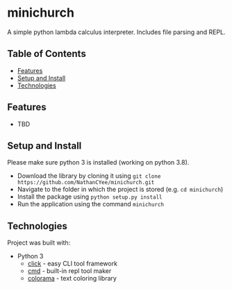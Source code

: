 # minichurch

A simple python lambda calculus interpreter. Includes file parsing and REPL.

## Table of Contents

- [Features](https://github.com/NathanCYee/minichurch#Features)
- [Setup and Install](https://github.com/NathanCYee/minichurch#Setup-and-Install)
- [Technologies](https://github.com/NathanCYee/minichurch#Technologies)

## Features

- TBD

## Setup and Install

Please make sure python 3 is installed (working on python 3.8).

- Download the library by cloning it using `git clone https://github.com/NathanCYee/minichurch.git`
- Navigate to the folder in which the project is stored (e.g. `cd minichurch`)
- Install the package using `python setup.py install`
- Run the application using the command `minichurch`

## Technologies

Project was built with:

- Python 3
    - [click](https://click.palletsprojects.com/en/8.1.x/) - easy CLI tool framework
    - [cmd](https://docs.python.org/3/library/cmd.html) - built-in repl tool maker
    - [colorama](https://pypi.org/project/colorama/) - text coloring library


